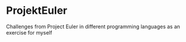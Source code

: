 # ProjektEuler

Challenges from Project Euler in different programming languages as an exercise for myself